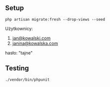 ## Setup

`php artisan migrate:fresh --drop-views --seed`

Użytkownicy:
1. jan@kowalski.com
2. janina@kowalska.com

hasło: "tajne"

## Testing

`./vendor/bin/phpunit`
